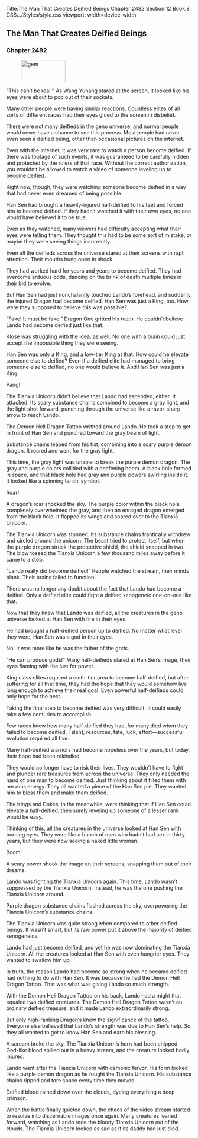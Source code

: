 Title:The Man That Creates Deified Beings 
Chapter:2482 
Section:12 
Book:8 
CSS:../Styles/style.css 
viewport: width=device-width
  
## The Man That Creates Deified Beings
### Chapter 2482 
<figure>
	<img src="../Images/gem.gif" alt="gem" id="gem" width="120" height="60" />
</figure>
  

  
  “This can’t be real!” As Wang Yuhang stared at the screen, it looked like his eyes were about to pop out of their sockets.

Many other people were having similar reactions. Countless elites of all sorts of different races had their eyes glued to the screen in disbelief.

There were not many deifieds in the geno universe, and normal people would never have a chance to see this process. Most people had never even seen a deified being, other than occasional pictures on the internet.

Even with the internet, it was very rare to watch a person become deified. If there was footage of such events, it was guaranteed to be carefully hidden and protected by the rulers of that race. Without the correct authorization, you wouldn’t be allowed to watch a video of someone leveling up to become deified.

Right now, though, they were watching someone become deified in a way that had never even dreamed of being possible.

Han Sen had brought a heavily-injured half-deified to his feet and forced him to become deified. If they hadn’t watched it with their own eyes, no one would have believed it to be true.

Even as they watched, many viewers had difficulty accepting what their eyes were telling them. They thought this had to be some sort of mistake, or maybe they were seeing things incorrectly.

Even all the deifieds across the universe stared at their screens with rapt attention. Their mouths hung open in shock.

They had worked hard for years and years to become deified. They had overcome arduous odds, dancing on the brink of death multiple times in their bid to evolve.

But Han Sen had just nonchalantly touched Lando’s forehead, and suddenly, the injured Dragon had become deified. Han Sen was just a King, too. How were they supposed to believe this was possible?

“Fake! It must be fake.” Dragon One gritted his teeth. He couldn’t believe Lando had become deified just like that.

Klose was struggling with the idea, as well. No one with a brain could just accept the impossible thing they were seeing.

Han Sen was only a King, and a low-tier King at that. How could he elevate someone else to deified? Even if a deified elite had managed to bring someone else to deified, no one would believe it. And Han Sen was just a King.

Pang!

The Tianxia Unicorn didn’t believe that Lando had ascended, either. It attacked. Its scary substance chains combined to become a gray light, and the light shot forward, punching through the universe like a razor-sharp arrow to reach Lando.

The Demon Hell Dragon Tattoo writhed around Lando. He took a step to get in front of Han Sen and punched toward the gray beam of light.

Substance chains leaped from his fist, combining into a scary purple demon dragon. It roared and went for the gray light.

This time, the gray light was unable to break the purple demon dragon. The gray and purple colors collided with a deafening boom. A black hole formed in space, and that black hole had gray and purple powers swirling inside it. It looked like a spinning tai chi symbol.

Roar!

A dragon’s roar shocked the sky. The purple color within the black hole completely overwhelmed the gray, and then an enraged dragon emerged from the black hole. It flapped its wings and soared over to the Tianxia Unicorn.

The Tianxia Unicorn was stunned. Its substance chains frantically withdrew and circled around the unicorn. The beast tried to protect itself, but when the purple dragon struck the protective shield, the shield snapped in two. The blow tossed the Tianxia Unicorn a few thousand miles away before it came to a stop.

“Lando really did become deified!” People watched the stream, their minds blank. Their brains failed to function.

There was no longer any doubt about the fact that Lando had become a deified. Only a deified elite could fight a deified xenogeneic one-on-one like that.

Now that they knew that Lando was deified, all the creatures in the geno universe looked at Han Sen with fire in their eyes.

He had brought a half-deified person up to deified. No matter what level they were, Han Sen was a god in their eyes.

No. It was more like he was the father of the gods.

“He can produce gods!” Many half-deifieds stared at Han Sen’s image, their eyes flaming with the lust for power.

King class elites required a ninth-tier area to become half-deified, but after suffering for all that time, they had the hope that they would somehow live long enough to achieve their real goal. Even powerful half-deifieds could only hope for the best.

Taking the final step to become deified was very difficult. It could easily take a few centuries to accomplish.

Few races knew how many half-deified they had, for many died when they failed to become deified. Talent, resources, fate, luck, effort—successful evolution required all five.

Many half-deified warriors had become hopeless over the years, but today, their hope had been rekindled.

They would no longer have to risk their lives. They wouldn’t have to fight and plunder rare treasures from across the universe. They only needed the hand of one man to become deified. Just thinking about it filled them with nervous energy. They all wanted a piece of the Han Sen pie. They wanted him to bless them and make them deified.

The Kings and Dukes, in the meanwhile, were thinking that if Han Sen could elevate a half-deified, then surely leveling up someone of a lesser rank would be easy.

Thinking of this, all the creatures in the universe looked at Han Sen with burning eyes. They were like a bunch of men who hadn’t had sex in thirty years, but they were now seeing a naked little woman.

Boom!

A scary power shook the image on their screens, snapping them out of their dreams.

Lando was fighting the Tianxia Unicorn again. This time, Lando wasn’t suppressed by the Tianxia Unicorn. Instead, he was the one pushing the Tianxia Unicorn around.

Purple dragon substance chains flashed across the sky, overpowering the Tianxia Unicorn’s substance chains.

The Tianxia Unicorn was quite strong when compared to other deified beings. It wasn’t smart, but its raw power put it above the majority of deified xenogeneics.

Lando had just become deified, and yet he was now dominating the Tianxia Unicorn. All the creatures looked at Han Sen with even hungrier eyes. They wanted to swallow him up.

In truth, the reason Lando had become so strong when he became deified had nothing to do with Han Sen. It was because he had the Demon Hell Dragon Tattoo. That was what was giving Lando so much strength.

With the Demon Hell Dragon Tattoo on his back, Lando had a might that equaled two deified creatures. The Demon Hell Dragon Tattoo wasn’t an ordinary deified treasure, and it made Lando extraordinarily strong.

But only high-ranking Dragon’s knew the significance of the tattoo. Everyone else believed that Lando’s strength was due to Han Sen’s help. So, they all wanted to get to know Han Sen and earn his blessing.

A scream broke the sky. The Tianxia Unicorn’s horn had been chipped. God-like blood spilled out in a heavy stream, and the creature looked badly injured.

Lando went after the Tianxia Unicorn with demonic fervor. His form looked like a purple demon dragon as he fought the Tianxia Unicorn. His substance chains ripped and tore space every time they moved.

Deified blood rained down over the clouds, dyeing everything a deep crimson.

When the battle finally quieted down, the chaos of the video stream started to resolve into discernable images once again. Many creatures leaned forward, watching as Lando rode the bloody Tianxia Unicorn out of the clouds. The Tianxia Unicorn looked as sad as if its daddy had just died.
